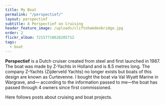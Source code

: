 ```yaml
---
title: My Boat
permalink: "/perspectief/"
layout: perspectief
subtitle: A Perspectief on Cruising
header_feature_image: /uploads/cliftohamdenbridge.jpg
order: 2
flickr_album: 72157710628205712
tags:
  - boat
---
```


**Perspectief** is a Dutch cruiser created from steel and first launched in 1987. The boat was made by Z-Yachts in Holland and is 8.5 metres long.
The company Z-Yachts (Zijderveld Yachts) no longer exists but boats of this design are known as Curtevenne. I bought the boat via Val Wyatt Marine in Wargrave, and–– according to the information passed to me––the boat has passed through 4 owners since first commissioned.

Here follows posts about cruising and boat projects.
